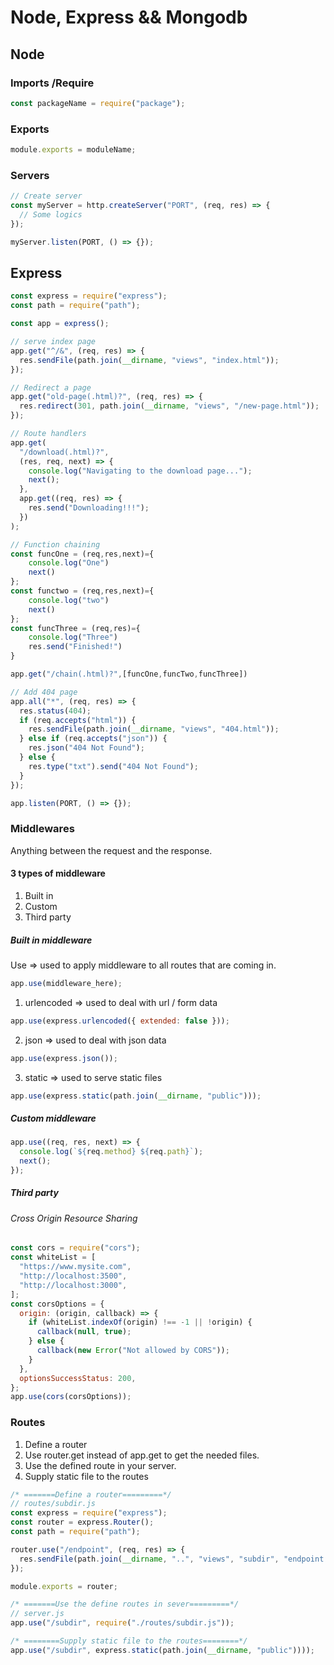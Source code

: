 # Node, Express && Mongodb

## Node

### Imports /Require

```js
const packageName = require("package");
```

### Exports

```js
module.exports = moduleName;
```

### Servers

```js
// Create server
const myServer = http.createServer("PORT", (req, res) => {
  // Some logics
});

myServer.listen(PORT, () => {});
```

## Express

```js
const express = require("express");
const path = require("path");

const app = express();

// serve index page
app.get("^/&", (req, res) => {
  res.sendFile(path.join(__dirname, "views", "index.html"));
});

// Redirect a page
app.get("old-page(.html)?", (req, res) => {
  res.redirect(301, path.join(__dirname, "views", "/new-page.html"));
});

// Route handlers
app.get(
  "/download(.html)?",
  (res, req, next) => {
    console.log("Navigating to the download page...");
    next();
  },
  app.get((req, res) => {
    res.send("Downloading!!!");
  })
);

// Function chaining
const funcOne = (req,res,next)={
    console.log("One")
    next()
};
const functwo = (req,res,next)={
    console.log("two")
    next()
};
const funcThree = (req,res)={
    console.log("Three")
    res.send("Finished!")
}

app.get("/chain(.html)?",[funcOne,funcTwo,funcThree])

// Add 404 page
app.all("*", (req, res) => {
  res.status(404);
  if (req.accepts("html")) {
    res.sendFile(path.join(__dirname, "views", "404.html"));
  } else if (req.accepts("json")) {
    res.json("404 Not Found");
  } else {
    res.type("txt").send("404 Not Found");
  }
});

app.listen(PORT, () => {});
```

### Middlewares

Anything between the request and the response.

#### 3 types of middleware

1. Built in
2. Custom
3. Third party

##### Built in middleware

Use => used to apply middleware to all routes that are coming in.

```js
app.use(middleware_here);
```

1. urlencoded => used to deal with url / form data

```js
app.use(express.urlencoded({ extended: false }));
```

2. json => used to deal with json data

```js
app.use(express.json());
```

3. static => used to serve static files

```js
app.use(express.static(path.join(__dirname, "public")));
```

##### Custom middleware

```js
app.use((req, res, next) => {
  console.log(`${req.method} ${req.path}`);
  next();
});
```

##### Third party

###### Cross Origin Resource Sharing

```js
const cors = require("cors");
const whiteList = [
  "https://www.mysite.com",
  "http://localhost:3500",
  "http://localhost:3000",
];
const corsOptions = {
  origin: (origin, callback) => {
    if (whiteList.indexOf(origin) !== -1 || !origin) {
      callback(null, true);
    } else {
      callback(new Error("Not allowed by CORS"));
    }
  },
  optionsSuccessStatus: 200,
};
app.use(cors(corsOptions));
```

### Routes

1. Define a router
2. Use router.get instead of app.get to get the needed files.
3. Use the defined route in your server.
4. Supply static file to the routes

```js
/* =======Define a router=========*/
// routes/subdir.js
const express = require("express");
const router = express.Router();
const path = require("path");

router.use("/endpoint", (req, res) => {
  res.sendFile(path.join(__dirname, "..", "views", "subdir", "endpoint.html"));
});

module.exports = router;
```

```js
/* =======Use the define routes in sever=========*/
// server.js
app.use("/subdir", require("./routes/subdir.js"));

/* ========Supply static file to the routes========*/
app.use("/subdir", express.static(path.join(__dirname, "public"))));
```
